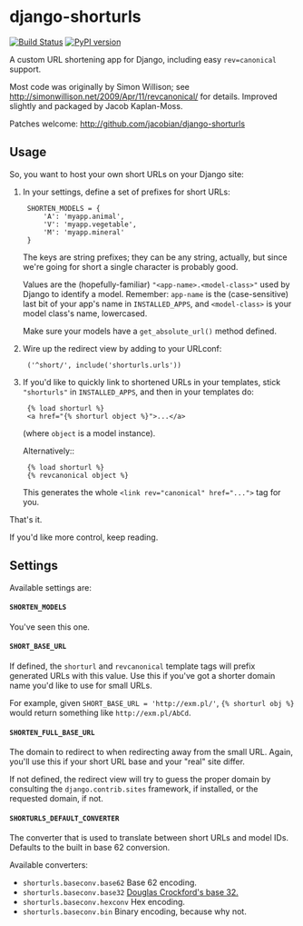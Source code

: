 django-shorturls
================

[![Build Status](https://travis-ci.org/bfirsh/django-shorturls.svg?branch=master)](https://travis-ci.org/bfirsh/django-shorturls)
[![PyPI version](https://badge.fury.io/py/django-shorturls.svg)](http://badge.fury.io/py/django-shorturls)

A custom URL shortening app for Django, including easy ``rev=canonical``
support.

Most code was originally by Simon Willison; see
http://simonwillison.net/2009/Apr/11/revcanonical/ for details. Improved
slightly and packaged by Jacob Kaplan-Moss.

Patches welcome: http://github.com/jacobian/django-shorturls

Usage
-----

So, you want to host your own short URLs on your Django site:

1. In your settings, define a set of prefixes for short URLs:

        SHORTEN_MODELS = {
            'A': 'myapp.animal',
            'V': 'myapp.vegetable',
            'M': 'myapp.mineral'
        }

   The keys are string prefixes; they can be any string, actually,
   but since we're going for short a single character is probably good.
   
   Values are the (hopefully-familiar) ``"<app-name>.<model-class>"`` used
   by Django to identify a model. Remember: ``app-name`` is the
   (case-sensitive) last bit of your app's name in ``INSTALLED_APPS``, and
   ``<model-class>`` is your model class's name, lowercased.
   
   Make sure your models have a ``get_absolute_url()`` method defined.
    
2. Wire up the redirect view by adding to your URLconf:

        ('^short/', include('shorturls.urls'))
        
3. If you'd like to quickly link to shortened URLs in your templates, stick
   ``"shorturls"`` in ``INSTALLED_APPS``, and then in your templates do:
   
        {% load shorturl %}
        <a href="{% shorturl object %}">...</a>
        
   (where ``object`` is a model instance).
  
   Alternatively::
  
        {% load shorturl %}
        {% revcanonical object %}
        
   This generates the whole ``<link rev="canonical" href="...">`` tag for
   you.
            
That's it.

If you'd like more control, keep reading.

Settings
--------

Available settings are:

#### ``SHORTEN_MODELS``

You've seen this one.
    
#### ``SHORT_BASE_URL``

If defined, the ``shorturl`` and ``revcanonical`` template tags will
prefix generated URLs with this value. Use this if you've got a shorter
domain name you'd like to use for small URLs.

For example, given ``SHORT_BASE_URL = 'http://exm.pl/'``, ``{% shorturl
obj %}`` would return something like ``http://exm.pl/AbCd``.

#### ``SHORTEN_FULL_BASE_URL``

The domain to redirect to when redirecting away from the small URL.
Again, you'll use this if your short URL base and your "real" site
differ.

If not defined, the redirect view will try to guess the proper domain by
consulting the ``django.contrib.sites`` framework, if installed, or the
requested domain, if not.

#### ``SHORTURLS_DEFAULT_CONVERTER``

The converter that is used to translate between short URLs and model IDs.
Defaults to the built in base 62 conversion.

Available converters:

 - `shorturls.baseconv.base62` Base 62 encoding.
 - `shorturls.baseconv.base32` [Douglas Crockford's base 32.](http://www.crockford.com/wrmg/base32.html)
 - `shorturls.baseconv.hexconv` Hex encoding.
 - `shorturls.baseconv.bin` Binary encoding, because why not.

